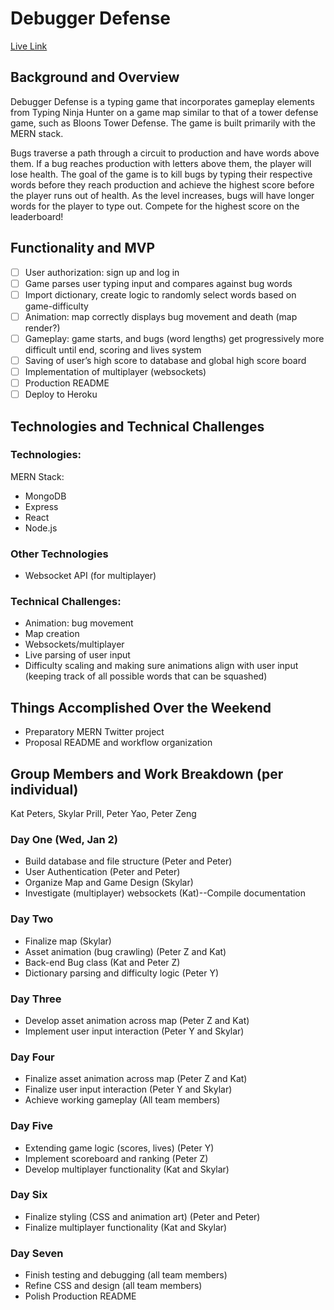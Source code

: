 # Debugger Defense

[Live Link](https://debuggerdefense.herokuapp.com/#/)

## Background and Overview

Debugger Defense is a typing game that incorporates gameplay elements from Typing Ninja Hunter on a game map similar to that of a tower defense game, such as Bloons Tower Defense. The game is built primarily with the MERN stack.

Bugs traverse a path through a circuit to production and have words above them. If a bug reaches production with letters above them, the player will lose health. The goal of the game is to kill bugs by typing their respective words before they reach production and achieve the highest score before the player runs out of health. As the level increases, bugs will have longer words for the player to type out. Compete for the highest score on the leaderboard!

## Functionality and MVP
- [ ] User authorization: sign up and log in
- [ ] Game parses user typing input and compares against bug words
- [ ] Import dictionary, create logic to randomly select words based on game-difficulty 
- [ ] Animation: map correctly displays bug movement and death (map render?)
- [ ] Gameplay: game starts, and bugs (word lengths) get progressively more difficult until end, scoring and lives system
- [ ] Saving of user’s high score to database and global high score board
- [ ] Implementation of multiplayer (websockets)
- [ ] Production README
- [ ] Deploy to Heroku

## Technologies and Technical Challenges

### Technologies:
MERN Stack:
- MongoDB
- Express
- React
- Node.js

### Other Technologies
- Websocket API (for multiplayer)

### Technical Challenges:
- Animation: bug movement
- Map creation
- Websockets/multiplayer
- Live parsing of user input
- Difficulty scaling and making sure animations align with user input (keeping track of all possible words that can be squashed)

## Things Accomplished Over the Weekend
- Preparatory MERN Twitter project
- Proposal README and workflow organization

## Group Members and Work Breakdown (per individual)
Kat Peters, Skylar Prill, Peter Yao, Peter Zeng

### Day One (Wed, Jan 2)
- Build database and file structure (Peter and Peter)
- User Authentication (Peter and Peter)
- Organize Map and Game Design (Skylar)
- Investigate (multiplayer) websockets (Kat)--Compile documentation

### Day Two
- Finalize map (Skylar)
- Asset animation (bug crawling) (Peter Z and Kat)
- Back-end Bug class (Kat and Peter Z)
- Dictionary parsing and difficulty logic (Peter Y)

### Day Three
- Develop asset animation across map (Peter Z and Kat)
- Implement user input interaction (Peter Y and Skylar)

### Day Four
- Finalize asset animation across map (Peter Z and Kat)
- Finalize user input interaction (Peter Y and Skylar)
- Achieve working gameplay (All team members)

### Day Five
- Extending game logic (scores, lives) (Peter Y)
- Implement scoreboard and ranking (Peter Z)
- Develop multiplayer functionality (Kat and Skylar)
 
### Day Six
- Finalize styling (CSS and animation art) (Peter and Peter)
- Finalize multiplayer functionality (Kat and Skylar)

### Day Seven
- Finish testing and debugging (all team members)
- Refine CSS and design (all team members)
- Polish Production README
